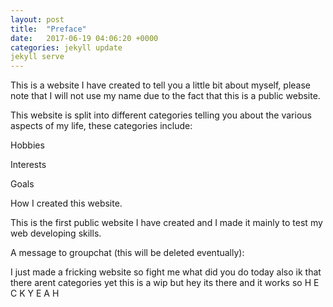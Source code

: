 ```yaml
---
layout: post
title:  "Preface"
date:   2017-06-19 04:06:20 +0000
categories: jekyll update
jekyll serve
---
```

This is a website I have created to tell you a little bit about myself, please note that I will not use my name due to the fact that this is a public website.



This website is split into different categories telling you about the various aspects of my life, these categories include:

Hobbies

Interests

Goals

How I created this website.



This is the first public website I have created and I made it mainly to test my web developing skills.



A message to groupchat (this will be deleted eventually):

I just made a fricking website so fight me what did you do today also ik that there arent categories yet this is a wip but hey its there and it works so   H E C K   Y E A H 

